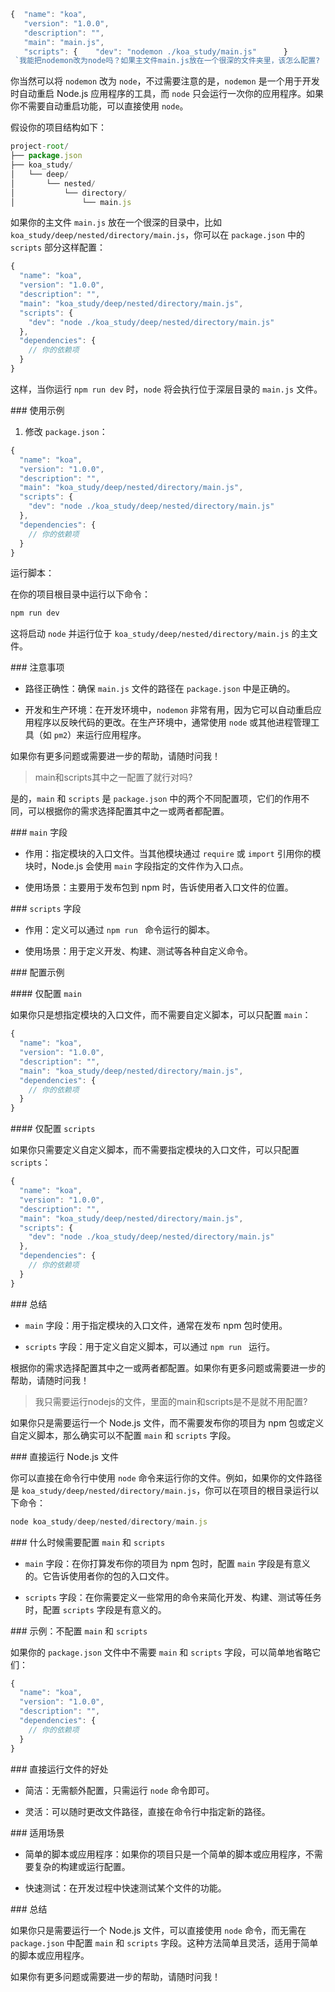 ```javascript
{  "name": "koa", 
   "version": "1.0.0", 
   "description": "", 
   "main": "main.js", 
   "scripts": {    "dev": "nodemon ./koa_study/main.js"      }
 `我能把nodemon改为node吗？如果主文件main.js放在一个很深的文件夹里，该怎么配置?
```

你当然可以将 `nodemon` 改为 `node`，不过需要注意的是，`nodemon` 是一个用于开发时自动重启 Node.js 应用程序的工具，而 `node` 只会运行一次你的应用程序。如果你不需要自动重启功能，可以直接使用 `node`。

假设你的项目结构如下：

```javascript
project-root/
├── package.json
├── koa_study/
│   └── deep/
│       └── nested/
│           └── directory/
│               └── main.js
```

如果你的主文件 `main.js` 放在一个很深的目录中，比如 `koa_study/deep/nested/directory/main.js`，你可以在 `package.json` 中的 `scripts` 部分这样配置：

```javascript
{
  "name": "koa",
  "version": "1.0.0",
  "description": "",
  "main": "koa_study/deep/nested/directory/main.js",
  "scripts": {
    "dev": "node ./koa_study/deep/nested/directory/main.js"
  },
  "dependencies": {
    // 你的依赖项
  }
}
```

这样，当你运行 `npm run dev` 时，`node` 将会执行位于深层目录的 `main.js` 文件。

\### 使用示例

1. 修改 `package.json`：

```javascript
{
  "name": "koa",
  "version": "1.0.0",
  "description": "",
  "main": "koa_study/deep/nested/directory/main.js",
  "scripts": {
    "dev": "node ./koa_study/deep/nested/directory/main.js"
  },
  "dependencies": {
    // 你的依赖项
  }
}
```

运行脚本：

 在你的项目根目录中运行以下命令：

```javascript
npm run dev
```

这将启动 `node` 并运行位于 `koa_study/deep/nested/directory/main.js` 的主文件。

\### 注意事项

- 路径正确性：确保 `main.js` 文件的路径在 `package.json` 中是正确的。

- 开发和生产环境：在开发环境中，`nodemon` 非常有用，因为它可以自动重启应用程序以反映代码的更改。在生产环境中，通常使用 `node` 或其他进程管理工具（如 `pm2`）来运行应用程序。

如果你有更多问题或需要进一步的帮助，请随时问我！

> main和scripts其中之一配置了就行对吗?

是的，`main` 和 `scripts` 是 `package.json` 中的两个不同配置项，它们的作用不同，可以根据你的需求选择配置其中之一或两者都配置。

\### `main` 字段

- 作用：指定模块的入口文件。当其他模块通过 `require` 或 `import` 引用你的模块时，Node.js 会使用 `main` 字段指定的文件作为入口点。

- 使用场景：主要用于发布包到 npm 时，告诉使用者入口文件的位置。

\### `scripts` 字段

- 作用：定义可以通过 `npm run ` 命令运行的脚本。

- 使用场景：用于定义开发、构建、测试等各种自定义命令。

\### 配置示例

\#### 仅配置 `main`

如果你只是想指定模块的入口文件，而不需要自定义脚本，可以只配置 `main`：

```javascript
{
  "name": "koa",
  "version": "1.0.0",
  "description": "",
  "main": "koa_study/deep/nested/directory/main.js",
  "dependencies": {
    // 你的依赖项
  }
}
```

\#### 仅配置 `scripts`

如果你只需要定义自定义脚本，而不需要指定模块的入口文件，可以只配置 `scripts`：

```javascript
{
  "name": "koa",
  "version": "1.0.0",
  "description": "",
  "main": "koa_study/deep/nested/directory/main.js",
  "scripts": {
    "dev": "node ./koa_study/deep/nested/directory/main.js"
  },
  "dependencies": {
    // 你的依赖项
  }
}
```

\### 总结

- `main` 字段：用于指定模块的入口文件，通常在发布 npm 包时使用。

- `scripts` 字段：用于定义自定义脚本，可以通过 `npm run ` 运行。

根据你的需求选择配置其中之一或两者都配置。如果你有更多问题或需要进一步的帮助，请随时问我！

> 我只需要运行nodejs的文件，里面的main和scripts是不是就不用配置?

如果你只是需要运行一个 Node.js 文件，而不需要发布你的项目为 npm 包或定义自定义脚本，那么确实可以不配置 `main` 和 `scripts` 字段。

\### 直接运行 Node.js 文件

你可以直接在命令行中使用 `node` 命令来运行你的文件。例如，如果你的文件路径是 `koa_study/deep/nested/directory/main.js`，你可以在项目的根目录运行以下命令：

```javascript
node koa_study/deep/nested/directory/main.js
```

\### 什么时候需要配置 `main` 和 `scripts`

- `main` 字段：在你打算发布你的项目为 npm 包时，配置 `main` 字段是有意义的。它告诉使用者你的包的入口文件。

- `scripts` 字段：在你需要定义一些常用的命令来简化开发、构建、测试等任务时，配置 `scripts` 字段是有意义的。

\### 示例：不配置 `main` 和 `scripts`

如果你的 `package.json` 文件中不需要 `main` 和 `scripts` 字段，可以简单地省略它们：

```javascript
{
  "name": "koa",
  "version": "1.0.0",
  "description": "",
  "dependencies": {
    // 你的依赖项
  }
}
```

\### 直接运行文件的好处

- 简洁：无需额外配置，只需运行 `node` 命令即可。

- 灵活：可以随时更改文件路径，直接在命令行中指定新的路径。

\### 适用场景

- 简单的脚本或应用程序：如果你的项目只是一个简单的脚本或应用程序，不需要复杂的构建或运行配置。

- 快速测试：在开发过程中快速测试某个文件的功能。

\### 总结

如果你只是需要运行一个 Node.js 文件，可以直接使用 `node` 命令，而无需在 `package.json` 中配置 `main` 和 `scripts` 字段。这种方法简单且灵活，适用于简单的脚本或应用程序。

如果你有更多问题或需要进一步的帮助，请随时问我！